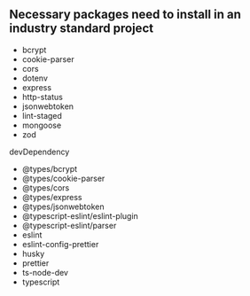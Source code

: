 ## Necessary packages need to install in an industry standard project

- bcrypt
- cookie-parser
- cors
- dotenv
- express
- http-status
- jsonwebtoken
- lint-staged
- mongoose
- zod 

devDependency

- @types/bcrypt
- @types/cookie-parser
- @types/cors
- @types/express
- @types/jsonwebtoken
- @typescript-eslint/eslint-plugin
- @typescript-eslint/parser
- eslint
- eslint-config-prettier
- husky
- prettier
- ts-node-dev
- typescript